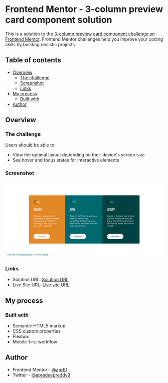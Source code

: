 # Frontend Mentor - 3-column preview card component solution

This is a solution to the [3-column preview card component challenge on Frontend Mentor](https://www.frontendmentor.io/challenges/3column-preview-card-component-pH92eAR2-). Frontend Mentor challenges help you improve your coding skills by building realistic projects. 

## Table of contents

- [Overview](#overview)
  - [The challenge](#the-challenge)
  - [Screenshot](#screenshot)
  - [Links](#links)
- [My process](#my-process)
  - [Built with](#built-with)
- [Author](#author)


## Overview

### The challenge

Users should be able to:

- View the optimal layout depending on their device's screen size
- See hover and focus states for interactive elements

### Screenshot

![](./screenshot.png)

### Links

- Solution URL: [Solution URL](https://github.com/apr61/apr61.github.io/tree/main/3-column-preview-card-component-main/)
- Live Site URL: [Live site URL](https://apr61.github.io/3-column-preview-card-component-main/)

## My process

### Built with

- Semantic HTML5 markup
- CSS custom properties
- Flexbox
- Mobile-first workflow

## Author

- Frontend Mentor - [@apr61](https://www.frontendmentor.io/profile/apr61)
- Twitter - [@apradeepreddy9](https://www.twitter.com/apradeepreddy9)
